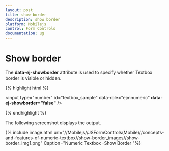 ```yaml
---
layout: post
title: show-border
description: show border
platform: Mobilejs
control: Form Controls
documentation: ug
---
```


# Show border

The **data-ej-showborder** attribute is used to specify whether Textbox border is visible or hidden. 

{% highlight html %}


<input type="number" id="textbox_sample" data-role="ejmnumeric" **data-ej-showborder="false"** />


{% endhighlight %}



The following screenshot displays the output.

{% include image.html url="//Mobilejs//JSFormControls(Mobile)//concepts-and-features-of-numeric-textbox//show-border_images//show-border_img1.png" Caption="Numeric Textbox -Show Border		"%}

